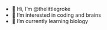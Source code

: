 - 👋 Hi, I’m @thelittlegroke
- 👀 I’m interested in coding and brains
- 🌱 I’m currently learning biology


<!---
thelittlegroke/thelittlegroke is a ✨ special ✨ repository because its `README.md` (this file) appears on your GitHub profile.
You can click the Preview link to take a look at your changes.
--->
